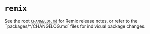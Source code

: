 # `remix`

See the root [`CHANGELOG.md`](https://github.com/remix-run/remix/blob/main/CHANGELOG.md) for Remix release notes, or refer to the ``packages/*/CHANGELOG.md` files for individual package changes.
